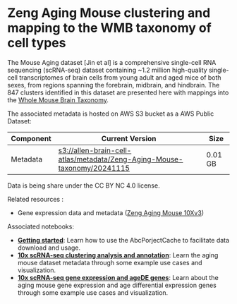 # Zeng Aging Mouse clustering and mapping to the WMB taxonomy of cell types

The Mouse Aging dataset [Jin et al] is a comprehensive single-cell RNA
sequencing (scRNA-seq) dataset containing ~1.2 million high-quality single-cell
transcriptomes of brain cells from young adult and aged mice of both sexes,
from regions spanning the forebrain, midbrain, and hindbrain. The 847 clusters
identified in this dataset are presented here with mappings into the [Whole
Mouse Brain Taxonomy](WMB-taxonomy.md).

The associated metadata is hosted on AWS S3 bucket as a AWS Public Dataset:

| Component | Current Version                                                                                                                                                                 | Size |
|---|---------------------------------------------------------------------------------------------------------------------------------------------------------------------------------|--|
| Metadata | [s3://allen-brain-cell-atlas/metadata/Zeng-Aging-Mouse-taxonomy/20241115](https://allen-brain-cell-atlas.s3.us-west-2.amazonaws.com/index.html#metadata/Zeng-Aging-Mouse-taxonomy/20241115/) | 0.01 GB |

Data is being share under the CC BY NC 4.0 license.

Related resources :
* Gene expression data and metadata ([Zeng Aging Mouse 10Xv3](Zeng_Aging_Mouse_10Xv3))

Associated notebooks:
* [**Getting started**](../notebooks/getting_started.ipynb): Learn how to use
  the AbcPorjectCache to facilitate data download and usage.
* [**10x scRNA-seq clustering analysis and annotation**](../notebooks/Zeng_Aging_Mouse_clustering_analysis_and_annotation.ipynb):
  Learn the aging mouse dataset metadata through some example use cases and
  visualization.
* [**10x scRNA-seq gene expression and ageDE genes**](../notebooks/Zeng_Aging_Mouse_10x_snRNASeq_tutorial.ipynb):
  Learn about the aging mouse gene expression and age differential expression
  genes through some example use cases and visualization.

